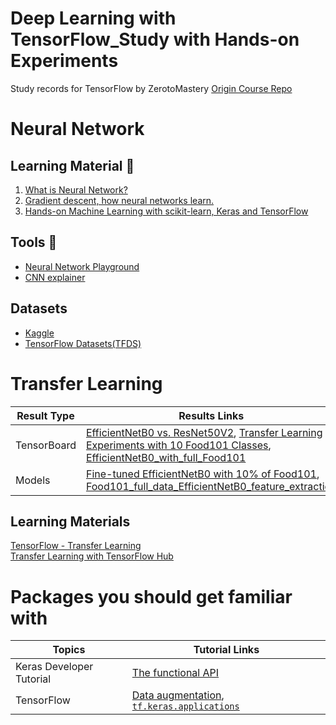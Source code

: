 # Deep Learning with TensorFlow_Study with Hands-on Experiments
Study records for TensorFlow by ZerotoMastery
[Origin Course Repo](https://github.com/mrdbourke/tensorflow-deep-learning)

# Neural Network
 ## Learning Material 📗
 1. [What is Neural Network?](https://www.youtube.com/watch?v=aircAruvnKk)
 2. [Gradient descent, how neural networks learn.](https://www.youtube.com/watch?v=IHZwWFHWa-w)
 3. [Hands-on Machine Learning with scikit-learn, Keras and TensorFlow](https://www.oreilly.com/library/view/hands-on-machine-learning/9781492032632/)

## Tools 🔧
* [Neural Network Playground](https://playground.tensorflow.org/#activation=tanh&batchSize=10&dataset=circle&regDataset=reg-plane&learningRate=0.03&regularizationRate=0&noise=0&networkShape=4,2&seed=0.07411&showTestData=false&discretize=false&percTrainData=50&x=true&y=true&xTimesY=false&xSquared=false&ySquared=false&cosX=false&sinX=false&cosY=false&sinY=false&collectStats=false&problem=classification&initZero=false&hideText=false)
* [CNN explainer](https://poloclub.github.io/cnn-explainer/#article-convolution)

## Datasets
* [Kaggle](https://www.kaggle.com/datasets)
* [TensorFlow Datasets(TFDS)](https://www.tensorflow.org/datasets)

# Transfer Learning
| Result Type | Results Links |
| ------ | -------------- |
|TensorBoard | [EfficientNetB0 vs. ResNet50V2](https://tensorboard.dev/experiment/aJUqjNfOTdmzOI6Ve0HR1Q/#scalars), [Transfer Learning Experiments with 10 Food101 Classes](https://tensorboard.dev/experiment/ROOFkeT1TBKHpzpqFoRatQ/#scalars), [EfficientNetB0_with_full_Food101](https://tensorboard.dev/experiment/kIo72WbGQ5ODUwnjBZW0Kw/#scalars)|
| Models | [Fine-tuned EfficientNetB0 with 10% of Food101](https://drive.google.com/drive/folders/1QlFZblJZpa1PzxFeO1COvlpRcDK0GAEq), [Food101_full_data_EfficientNetB0_feature_extraction](/content/drive/MyDrive/tf_models/Food101_feature_extraction)

## Learning Materials
[TensorFlow - Transfer Learning](https://www.tensorflow.org/tutorials/images/transfer_learning)  
[Transfer Learning with TensorFlow Hub](https://www.tensorflow.org/tutorials/images/transfer_learning_with_hub)

# Packages you should get familiar with
| Topics | Tutorial Links |
| ------ | -------------- |
| Keras Developer Tutorial| [The functional API](https://keras.io/guides/functional_api/#the-functional-api)|
| TensorFlow | [Data augmentation](https://www.tensorflow.org/tutorials/images/data_augmentation),  [`tf.keras.applications`](https://www.tensorflow.org/api_docs/python/tf/keras/applications)|

